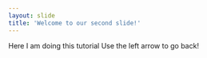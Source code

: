```yaml
---
layout: slide
title: 'Welcome to our second slide!'
---
```


Here I am doing this tutorial
Use the left arrow to go back!
